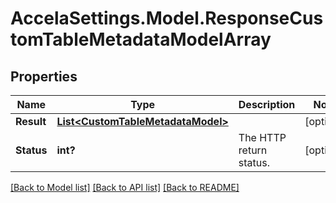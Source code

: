 # AccelaSettings.Model.ResponseCustomTableMetadataModelArray
## Properties

Name | Type | Description | Notes
------------ | ------------- | ------------- | -------------
**Result** | [**List&lt;CustomTableMetadataModel&gt;**](CustomTableMetadataModel.md) |  | [optional] 
**Status** | **int?** | The HTTP return status. | [optional] 

[[Back to Model list]](../README.md#documentation-for-models) [[Back to API list]](../README.md#documentation-for-api-endpoints) [[Back to README]](../README.md)

